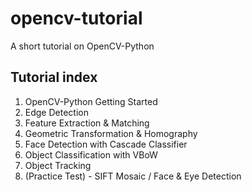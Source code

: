 # opencv-tutorial
A short tutorial on OpenCV-Python

## Tutorial index
1. OpenCV-Python Getting Started
2. Edge Detection
3. Feature Extraction & Matching
4. Geometric Transformation & Homography
5. Face Detection with Cascade Classifier
6. Object Classification with VBoW
7. Object Tracking
8. (Practice Test) - SIFT Mosaic / Face & Eye Detection

